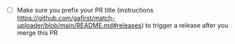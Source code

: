<!-- Describe your change below, leaving the checkbox at the bottom -->

- [ ] Make sure you prefix your PR title (instructions https://github.com/gafirst/match-uploader/blob/main/README.md#releases) to trigger a release after you merge this PR
